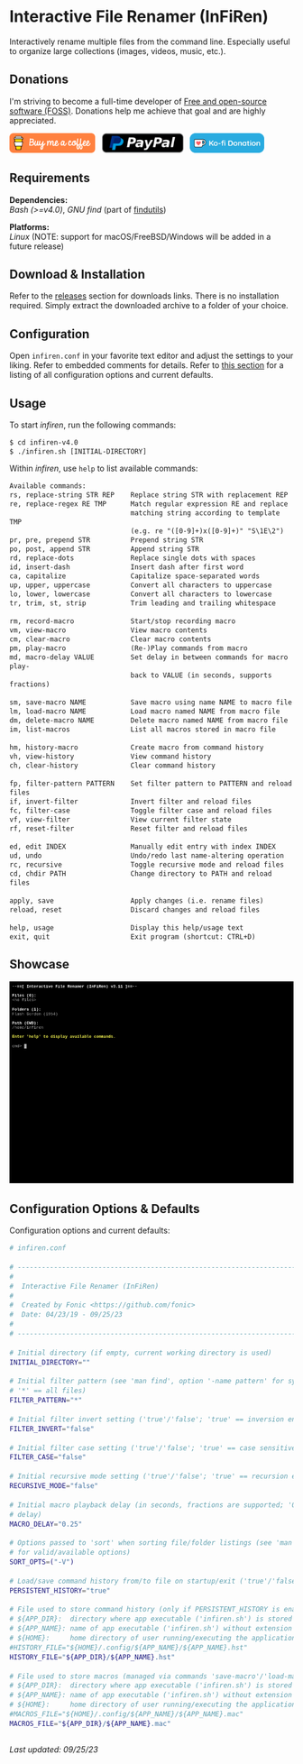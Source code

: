 # Interactive File Renamer (InFiRen)
Interactively rename multiple files from the command line. Especially useful to organize large collections (images, videos, music, etc.).

## Donations
I'm striving to become a full-time developer of [Free and open-source software (FOSS)](https://en.wikipedia.org/wiki/Free_and_open-source_software). Donations help me achieve that goal and are highly appreciated.

<a href="https://www.buymeacoffee.com/fonic"><img src="https://raw.githubusercontent.com/fonic/donate-buttons/main/buymeacoffee-button.png" alt="Buy Me A Coffee" height="35"></a>&nbsp;&nbsp;&nbsp;<a href="https://paypal.me/fonicmaxxim"><img src="https://raw.githubusercontent.com/fonic/donate-buttons/main/paypal-button.png" alt="Donate via PayPal" height="35"></a>&nbsp;&nbsp;&nbsp;<a href="https://ko-fi.com/fonic"><img src="https://raw.githubusercontent.com/fonic/donate-buttons/main/kofi-button.png" alt="Donate via Ko-fi" height="35"></a>

## Requirements
**Dependencies:**<br/>
_Bash (>=v4.0)_, _GNU find_ (part of [findutils](https://www.gnu.org/software/findutils/))

**Platforms:**<br/>
_Linux_ (NOTE: support for macOS/FreeBSD/Windows will be added in a future release)

## Download & Installation
Refer to the [releases](https://github.com/fonic/infiren/releases) section for downloads links. There is no installation required. Simply extract the downloaded archive to a folder of your choice.

## Configuration
Open `infiren.conf` in your favorite text editor and adjust the settings to your liking. Refer to embedded comments for details. Refer to [this section](#configuration-options--defaults) for a listing of all configuration options and current defaults.

## Usage
To start _infiren_, run the following commands:
```
$ cd infiren-v4.0
$ ./infiren.sh [INITIAL-DIRECTORY]
```

Within _infiren_, use `help` to list available commands:
```
Available commands:
rs, replace-string STR REP    Replace string STR with replacement REP
re, replace-regex RE TMP      Match regular expression RE and replace
                              matching string according to template TMP
                              (e.g. re "([0-9]+)x([0-9]+)" "S\1E\2")
pr, pre, prepend STR          Prepend string STR
po, post, append STR          Append string STR
rd, replace-dots              Replace single dots with spaces
id, insert-dash               Insert dash after first word
ca, capitalize                Capitalize space-separated words
up, upper, uppercase          Convert all characters to uppercase
lo, lower, lowercase          Convert all characters to lowercase
tr, trim, st, strip           Trim leading and trailing whitespace

rm, record-macro              Start/stop recording macro
vm, view-macro                View macro contents
cm, clear-macro               Clear macro contents
pm, play-macro                (Re-)Play commands from macro
md, macro-delay VALUE         Set delay in between commands for macro play-
                              back to VALUE (in seconds, supports fractions)

sm, save-macro NAME           Save macro using name NAME to macro file
lm, load-macro NAME           Load macro named NAME from macro file
dm, delete-macro NAME         Delete macro named NAME from macro file
im, list-macros               List all macros stored in macro file

hm, history-macro             Create macro from command history
vh, view-history              View command history
ch, clear-history             Clear command history

fp, filter-pattern PATTERN    Set filter pattern to PATTERN and reload files
if, invert-filter             Invert filter and reload files
fc, filter-case               Toggle filter case and reload files
vf, view-filter               View current filter state
rf, reset-filter              Reset filter and reload files

ed, edit INDEX                Manually edit entry with index INDEX
ud, undo                      Undo/redo last name-altering operation
rc, recursive                 Toggle recursive mode and reload files
cd, chdir PATH                Change directory to PATH and reload files

apply, save                   Apply changes (i.e. rename files)
reload, reset                 Discard changes and reload files

help, usage                   Display this help/usage text
exit, quit                    Exit program (shortcut: CTRL+D)
```

## Showcase

![Animated GIF](https://raw.githubusercontent.com/fonic/infiren/master/SHOWCASE.gif)

## Configuration Options & Defaults

Configuration options and current defaults:
```sh
# infiren.conf

# ------------------------------------------------------------------------------
#                                                                              -
#  Interactive File Renamer (InFiRen)                                          -
#                                                                              -
#  Created by Fonic <https://github.com/fonic>                                 -
#  Date: 04/23/19 - 09/25/23                                                   -
#                                                                              -
# ------------------------------------------------------------------------------

# Initial directory (if empty, current working directory is used)
INITIAL_DIRECTORY=""

# Initial filter pattern (see 'man find', option '-name pattern' for syntax;
# '*' == all files)
FILTER_PATTERN="*"

# Initial filter invert setting ('true'/'false'; 'true' == inversion enabled)
FILTER_INVERT="false"

# Initial filter case setting ('true'/'false'; 'true' == case sensitive)
FILTER_CASE="false"

# Initial recursive mode setting ('true'/'false'; 'true' == recursion enabled)
RECURSIVE_MODE="false"

# Initial macro playback delay (in seconds, fractions are supported; '0' == no
# delay)
MACRO_DELAY="0.25"

# Options passed to 'sort' when sorting file/folder listings (see 'man sort'
# for valid/available options)
SORT_OPTS=("-V")

# Load/save command history from/to file on startup/exit ('true'/'false')
PERSISTENT_HISTORY="true"

# File used to store command history (only if PERSISTENT_HISTORY is enabled)
# ${APP_DIR}:  directory where app executable ('infiren.sh') is stored
# ${APP_NAME}: name of app executable ('infiren.sh') without extension
# ${HOME}:     home directory of user running/executing the application
#HISTORY_FILE="${HOME}/.config/${APP_NAME}/${APP_NAME}.hst"
HISTORY_FILE="${APP_DIR}/${APP_NAME}.hst"

# File used to store macros (managed via commands 'save-macro'/'load-macro')
# ${APP_DIR}:  directory where app executable ('infiren.sh') is stored
# ${APP_NAME}: name of app executable ('infiren.sh') without extension
# ${HOME}:     home directory of user running/executing the application
#MACROS_FILE="${HOME}/.config/${APP_NAME}/${APP_NAME}.mac"
MACROS_FILE="${APP_DIR}/${APP_NAME}.mac"
```

##

_Last updated: 09/25/23_
